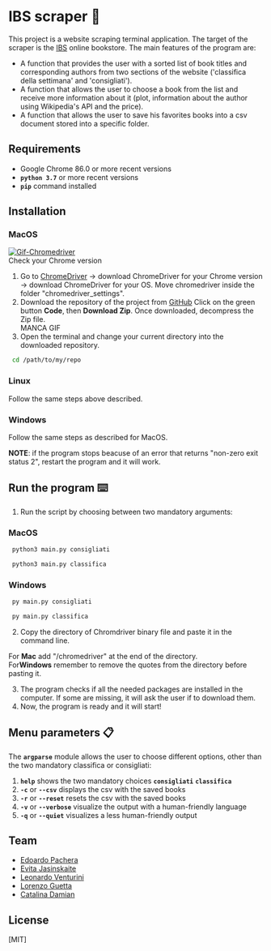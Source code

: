# IBS scraper :book:

This project is a website scraping terminal application. The target of the scraper is the <a href="https://www.ibs.it/" target="_blank">IBS</a> online bookstore. 
The main features of the program are: 
- A function that provides the user with a sorted list of book titles and corresponding authors from two sections of the website ('classifica della settimana' and 'consigliati').
- A function that allows the user to choose a book from the list and receive more information about it (plot, information about the author using Wikipedia's API and the price). 
- A function that allows the user to save his favorites books into a csv document stored into a specific folder.

## Requirements
- Google Chrome 86.0 or more recent versions
- **`python 3.7`** or more recent versions
- **`pip`**   command installed

## Installation 

### MacOS

<a href="https://imgbb.com/"><img src="https://i.ibb.co/nQxWkF1/Gif-Chromedriver.gif" alt="Gif-Chromedriver" border="0"></a> </br>
Check your Chrome version

1. Go to <a href="https://chromedriver.chromium.org/downloads" target="_blank">ChromeDriver</a> &rarr; download ChromeDriver for your Chrome version &rarr; download ChromeDriver for your OS.
   Move chromedriver inside the folder "chromedriver_settings".
2. Download the repository of the project from <a href="https://github.com/edoardopachera/IBS_scraper.git" target="_blank">GitHub</a>
   Click on the green button <b>Code</b>, then <b>Download Zip</b>. Once downloaded, decompress the Zip file.  
   MANCA GIF
3. Open the terminal and change your current directory into the downloaded repository.
  ```bash
   cd /path/to/my/repo
   ```    
 
### Linux

Follow the same steps above described. 

### Windows

Follow the same steps as described for MacOS.

<b>NOTE</b>: if the program stops beacuse of an error that returns "non-zero exit status 2", restart the program and it will work. 

## Run the program :keyboard:

1. Run the script by choosing between two mandatory arguments:
### MacOS
  ```bash
   python3 main.py consigliati
   ```
  ```bash
   python3 main.py classifica
   ```
### Windows
  ```bash
   py main.py consigliati
   ```
  ```bash
   py main.py classifica
   ```
2. Copy the directory of Chromdriver binary file and paste it in the command line.

For <b>Mac</b> add "/chromedriver" at the end of the directory.</br>
For<b>Windows</b> remember to remove the quotes from the directory before pasting it.</br>

3. The program checks if all the needed packages are installed in the computer. If some are missing, it will ask the user if to download them. 
4. Now, the program is ready and it will start!
   
## Menu parameters :clipboard:

The  **`argparse`** module allows the user to choose different options, other than the two mandatory classifica or consigliati:
1. **`help`** shows the two mandatory choices **`consigliati`** **`classifica`** 
2. **`-c`** or **`--csv`** displays the csv with the saved books
3. **`-r`** or **`--reset`** resets the csv with the saved books
4. **`-v`** or **`--verbose`** visualize the output with a human-friendly language
5. **`-q`** or **`--quiet`** visualizes a less human-friendly output 

## Team 

- [Edoardo Pachera](https://github.com/edoardopachera) 
- [Evita Jasinskaite](https://github.com/EvitaJasinskaite)
- [Leonardo Venturini](https://github.com/LeoVenturini)
- [Lorenzo Guetta](https://github.com/LGuetta)
- [Catalina Damian](https://github.com/catalina-damian)

## License
[MIT]
